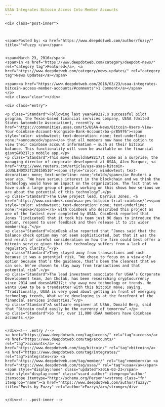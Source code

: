 ```yaml
---
USAA Integrates Bitcoin Access Into Member Accounts
---
```

<article class="post-listing post-13551 post type-post status-publish format-standard has-post-thumbnail hentry  tag-access tag-accounts tag-bitcoin tag-integrates tag-member tag-usaa">
    
    <div class="post-inner">
    
    
        
    <span>Posted by: <a href="https://www.deepdotweb.com/author/fuzzy/" title="">Fuzzy </a></span>
    
    
    <span>March 23, 2016</span>
    <span>in <a href="https://www.deepdotweb.com/category/deepdot-news/" rel="category tag">Featured</a>, <a href="https://www.deepdotweb.com/category/news-updates/" rel="category tag">News Updates</a></span>
    
    <span><a href="https://www.deepdotweb.com/2016/03/23/usaa-integrates-bitcoin-access-member-accounts/#comments">1 Comment</a></span>
    </p>
    <div class="clear"></div>
    
    <div class="entry">
    
    <p class="Standard">Following last year&#8217;s successful pilot program, the Texas-based financial services company, USAA (United States Automobile Association), recently <a href="https://communities.usaa.com/t5/USAA-News/Bitcoin-Users-View-Your-Coinbase-Account-Alongside-Bank-Account/ba-p/85976"><span style="color: windowtext; text-decoration: none; text-underline: none;">announced</span></a> that all members now have the option to view their Coinbase account information – such as their bitcoin balance. This functionality will soon be available on the financial giant&#8217;s mobile app.</p>
    <p class="Standard">This move shouldn&#8217;t come as a surprise; the managing director of corporate development at USAA, Alex Marquez, <a href="http://www.reuters.com/article/usa-usaa-bitcoin-idUSL1N0XX3TI20150510"><span style="color: windowtext; text-decoration: none; text-underline: none;">told</span></a> Reuters a year ago, “We have serious interest in the blockchain and we think the technology would have an impact on the organization. The fact that we have such a large group of people working on this shows how serious we are about the potential of this technology”.</p>
    <p class="Standard">The USAA project lead, Darrius Jones, <a href="https://www.coindesk.com/usaa-yes-bitcoin-trial-coinbase/"><span style="color: windowtext; text-decoration: none; text-underline: none;">spoke</span></a> with CoinDesk who described this project as one of the fastest ever completed by USAA. CoinDesk reported that Jones “[indicated] that it took his team just 90 days to introduce the option, respond to user feedback and then release it to its wider membership.”</p>
    <p class="Standard">CoinDesk also reported that “Jones said that the balance check option may not seem sophisticated, but that it was the end result of careful consideration on how the firm could best offer a bitcoin service given that the technology suffers from a lack of regulatory clarity.”</p>
    <p class="Standard">They stayed away from transactions and such because it was a potential risk, “We chose to focus on a view-only option because that’s the guidance, that’s been the clearest that we can see. We’ve chosen to stay away from transactions and that potential risk”.</p>
    <p class="Standard">The lead investment associate for USAA’s Corporate Development team, Jon Cholak, has been researching cryptocurrency since 2014 and doesn&#8217;t shy away new technology or trends. He wants USAA to be a trendsetter with this bitcoin move; saying, “Traditionally, USAA is very good about getting in front of emerging technology trends, What we’re developing is at the forefront of the financial services industries.”</p>
    <p class="Standard">A software engineer at USAA, Donald Berg, said that “Bitcoin could easily be the currency of tomorrow”.</p>
    <p class="Standard">So far, over 11,000 USAA members have Coinbase accounts.</p>
    
    
    </div><!-- .entry /-->
    <a href="https://www.deepdotweb.com/tag/access/" rel="tag">access</a> <a href="https://www.deepdotweb.com/tag/accounts/" rel="tag">accounts</a> <a href="https://www.deepdotweb.com/tag/bitcoin/" rel="tag">bitcoin</a> <a href="https://www.deepdotweb.com/tag/integrates/" rel="tag">integrates</a> <a href="https://www.deepdotweb.com/tag/member/" rel="tag">member</a> <a href="https://www.deepdotweb.com/tag/usaa/" rel="tag">usaa</a></span>				<span style="display:none" class="updated">2016-03-23</span>
    <div style="display:none" class="vcard author" itemprop="author" itemscope itemtype="http://schema.org/Person"><strong class="fn" itemprop="name"><a href="https://www.deepdotweb.com/author/fuzzy/" title="Posts by Fuzzy" rel="author">Fuzzy</a></strong></div>
    
    
    </div><!-- .post-inner -->
</article><!-- .post-listing -->

